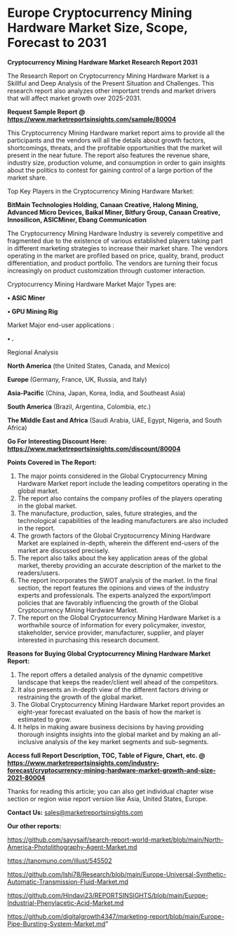 # Europe Cryptocurrency Mining Hardware Market Size, Scope, Forecast to 2031

<strong>Cryptocurrency Mining Hardware Market Research Report 2031</strong>

The Research Report on Cryptocurrency Mining Hardware Market is a Skillful and Deep Analysis of the Present Situation and Challenges. This research report also analyzes other important trends and market drivers that will affect market growth over 2025-2031.

<strong>Request Sample Report @ <a href=https://www.marketreportsinsights.com/sample/80004>https://www.marketreportsinsights.com/sample/80004</a></strong>

This Cryptocurrency Mining Hardware market report aims to provide all the participants and the vendors will all the details about growth factors, shortcomings, threats, and the profitable opportunities that the market will present in the near future. The report also features the revenue share, industry size, production volume, and consumption in order to gain insights about the politics to contest for gaining control of a large portion of the market share.

Top Key Players in the Cryptocurrency Mining Hardware Market:

<strong>BitMain Technologies Holding, Canaan Creative, Halong Mining, Advanced Micro Devices, Baikal Miner, Bitfury Group, Canaan Creative, Innosilicon, ASICMiner, Ebang Communication</strong>

The Cryptocurrency Mining Hardware Industry is severely competitive and fragmented due to the existence of various established players taking part in different marketing strategies to increase their market share. The vendors operating in the market are profiled based on price, quality, brand, product differentiation, and product portfolio. The vendors are turning their focus increasingly on product customization through customer interaction.

Cryptocurrency Mining Hardware Market Major Types are:

<strong>• ASIC Miner

• GPU Mining Rig</strong>

Market Major end-user applications :

<strong>• .</strong>

Regional Analysis

</u><strong><b>North America</b></strong> (the United States, Canada, and Mexico)

<strong><b>Europe </b></strong>(Germany, France, UK, Russia, and Italy)

<strong><b>Asia-Pacific</b></strong> (China, Japan, Korea, India, and Southeast Asia)

<strong><b>South America</b></strong> (Brazil, Argentina, Colombia, etc.)

<strong><b>The Middle East and Africa</b></strong> (Saudi Arabia, UAE, Egypt, Nigeria, and South Africa)

<strong>Go For Interesting Discount Here: <a href=https://www.marketreportsinsights.com/discount/80004>https://www.marketreportsinsights.com/discount/80004</a></strong>

<strong>Points Covered in The Report:</strong>
<ol>
  <li>The major points considered in the Global Cryptocurrency Mining Hardware Market report include the leading competitors operating in the global market.</li>
  <li>The report also contains the company profiles of the players operating in the global market.</li>
  <li>The manufacture, production, sales, future strategies, and the technological capabilities of the leading manufacturers are also included in the report.</li>
  <li>The growth factors of the Global Cryptocurrency Mining Hardware Market are explained in-depth, wherein the different end-users of the market are discussed precisely.</li>
  <li>The report also talks about the key application areas of the global market, thereby providing an accurate description of the market to the readers/users.</li>
  <li>The report incorporates the SWOT analysis of the market. In the final section, the report features the opinions and views of the industry experts and professionals. The experts analyzed the export/import policies that are favorably influencing the growth of the Global Cryptocurrency Mining Hardware Market.</li>
  <li>The report on the Global Cryptocurrency Mining Hardware Market is a worthwhile source of information for every policymaker, investor, stakeholder, service provider, manufacturer, supplier, and player interested in purchasing this research document.</li>
</ol>
<strong>Reasons for Buying Global Cryptocurrency Mining Hardware Market Report:</strong>

<ol>
  <li>The report offers a detailed analysis of the dynamic competitive landscape that keeps the reader/client well ahead of the competitors.</li>
  <li>It also presents an in-depth view of the different factors driving or restraining the growth of the global market.</li>
  <li>The Global Cryptocurrency Mining Hardware Market report provides an eight-year forecast evaluated on the basis of how the market is estimated to grow.</li>
  <li>It helps in making aware business decisions by having providing thorough insights insights into the global market and by making an all-inclusive analysis of the key market segments and sub-segments.</li>
</ol>
<strong>Access full Report Description, TOC, Table of Figure, Chart, etc. @ <a href=https://www.marketreportsinsights.com/industry-forecast/cryptocurrency-mining-hardware-market-growth-and-size-2021-80004>https://www.marketreportsinsights.com/industry-forecast/cryptocurrency-mining-hardware-market-growth-and-size-2021-80004</a></strong>


Thanks for reading this article; you can also get individual chapter wise section or region wise report version like Asia, United States, Europe.

<strong>Contact Us:</strong>
sales@marketreportsinsights.com

<strong>Our other reports:</strong>

<a href=https://github.com/sayysaif/search-report-world-market/blob/main/North-America-Photolithography-Agent-Market.md>https://github.com/sayysaif/search-report-world-market/blob/main/North-America-Photolithography-Agent-Market.md</a>

<a href=https://tanomuno.com/illust/545502>https://tanomuno.com/illust/545502</a>

<a href=https://github.com/Ishi78/Research/blob/main/Europe-Universal-Synthetic-Automatic-Transmission-Fluid-Market.md>https://github.com/Ishi78/Research/blob/main/Europe-Universal-Synthetic-Automatic-Transmission-Fluid-Market.md</a>

<a href=https://github.com/Hindavi23/REPORTSINSIGHTS/blob/main/Europe-Industrial-Phenylacetic-Acid-Market.md>https://github.com/Hindavi23/REPORTSINSIGHTS/blob/main/Europe-Industrial-Phenylacetic-Acid-Market.md</a>

<a href=https://github.com/digitalgrowth4347/marketing-report/blob/main/Europe-Pipe-Bursting-System-Market.md>https://github.com/digitalgrowth4347/marketing-report/blob/main/Europe-Pipe-Bursting-System-Market.md</a>"
